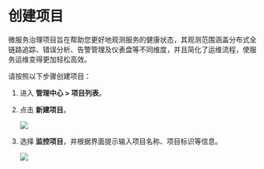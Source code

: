# 创建项目

微服务治理项目旨在帮助您更好地观测服务的健康状态，其观测范围涵盖分布式全链路追踪、错误分析、告警管理及仪表盘等不同维度，并且简化了运维流程，使服务运维变得更加轻松高效。

请按照以下步骤创建项目：

1. 进入 **管理中心 > 项目列表**。

2. 点击 **新建项目**。

   ![](http://terminus-paas.oss-cn-hangzhou.aliyuncs.com/paas-doc/2022/01/24/e5b45f1f-c9f7-4698-a163-215ecccd32b4.png)

3. 选择 **监控项目**，并根据界面提示输入项目名称、项目标识等信息。

   ![](http://terminus-paas.oss-cn-hangzhou.aliyuncs.com/paas-doc/2022/01/24/ef0f6a59-6434-4ee0-87cc-26abd7cf8222.png)

